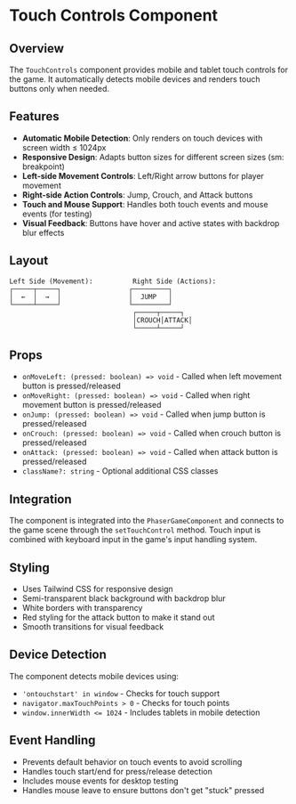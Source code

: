 # Touch Controls Component

## Overview

The `TouchControls` component provides mobile and tablet touch controls for the game. It automatically detects mobile devices and renders touch buttons only when needed.

## Features

- **Automatic Mobile Detection**: Only renders on touch devices with screen width ≤ 1024px
- **Responsive Design**: Adapts button sizes for different screen sizes (sm: breakpoint)
- **Left-side Movement Controls**: Left/Right arrow buttons for player movement
- **Right-side Action Controls**: Jump, Crouch, and Attack buttons
- **Touch and Mouse Support**: Handles both touch events and mouse events (for testing)
- **Visual Feedback**: Buttons have hover and active states with backdrop blur effects

## Layout

```
Left Side (Movement):          Right Side (Actions):
┌─────┬─────┐                 ┌─────────┐
│  ←  │  →  │                 │  JUMP   │
└─────┴─────┘                 └─────────┘
                               ┌─────┬─────┐
                               │CROUCH│ATTACK│
                               └─────┴─────┘
```

## Props

- `onMoveLeft: (pressed: boolean) => void` - Called when left movement button is pressed/released
- `onMoveRight: (pressed: boolean) => void` - Called when right movement button is pressed/released
- `onJump: (pressed: boolean) => void` - Called when jump button is pressed/released
- `onCrouch: (pressed: boolean) => void` - Called when crouch button is pressed/released
- `onAttack: (pressed: boolean) => void` - Called when attack button is pressed/released
- `className?: string` - Optional additional CSS classes

## Integration

The component is integrated into the `PhaserGameComponent` and connects to the game scene through the `setTouchControl` method. Touch input is combined with keyboard input in the game's input handling system.

## Styling

- Uses Tailwind CSS for responsive design
- Semi-transparent black background with backdrop blur
- White borders with transparency
- Red styling for the attack button to make it stand out
- Smooth transitions for visual feedback

## Device Detection

The component detects mobile devices using:
- `'ontouchstart' in window` - Checks for touch support
- `navigator.maxTouchPoints > 0` - Checks for touch points
- `window.innerWidth <= 1024` - Includes tablets in mobile detection

## Event Handling

- Prevents default behavior on touch events to avoid scrolling
- Handles touch start/end for press/release detection
- Includes mouse events for desktop testing
- Handles mouse leave to ensure buttons don't get "stuck" pressed